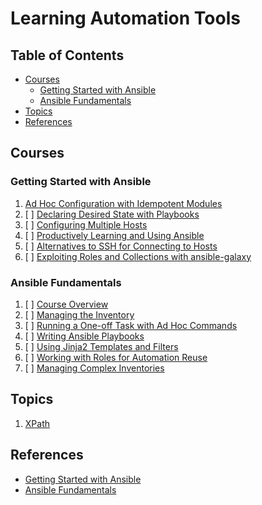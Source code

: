 # Learning Automation Tools

## Table of Contents

<!-- START doctoc generated TOC please keep comment here to allow auto update -->
<!-- DON'T EDIT THIS SECTION, INSTEAD RE-RUN doctoc TO UPDATE -->

- [Courses](#courses)
  - [Getting Started with Ansible](#getting-started-with-ansible)
  - [Ansible Fundamentals](#ansible-fundamentals)
- [Topics](#topics)
- [References](#references)

<!-- END doctoc generated TOC please keep comment here to allow auto update -->

## Courses

### Getting Started with Ansible

1. [Ad Hoc Configuration with Idempotent Modules](getting-started-with-ansible/ad-hoc-configuration-with-idempotent-modules/README.md)
1. [ ] [Declaring Desired State with Playbooks](getting-started-with-ansible/declaring-desired-state-with-playbooks/README.md)
1. [ ] [Configuring Multiple Hosts](getting-started-with-ansible/configuring-multiple-hosts/README.md)
1. [ ] [Productively Learning and Using Ansible](getting-started-with-ansible/productively-learning-and-using-ansible/README.md)
1. [ ] [Alternatives to SSH for Connecting to Hosts](getting-started-with-ansible/alternatives-to-ssh-for-connecting-to-hosts/README.md)
1. [ ] [Exploiting Roles and Collections with ansible-galaxy](getting-started-with-ansible/exploiting-roles-and-collections-with-ansible-galaxy/README.md)

### Ansible Fundamentals

1. [ ] [Course Overview](README.md)
1. [ ] [Managing the Inventory](README.md)
1. [ ] [Running a One-off Task with Ad Hoc Commands](README.md)
1. [ ] [Writing Ansible Playbooks](README.md)
1. [ ] [Using Jinja2 Templates and Filters](README.md)
1. [ ] [Working with Roles for Automation Reuse](README.md)
1. [ ] [Managing Complex Inventories](README.md)

## Topics

1. [XPath](xpath/README.md)

## References

- [Getting Started with Ansible](https://app.pluralsight.com/library/courses/getting-started-ansible/table-of-contents)
- [Ansible Fundamentals](https://app.pluralsight.com/library/courses/ansible-fundamentals/table-of-contents)
